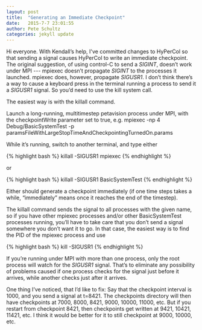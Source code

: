 ```yaml
---
layout: post
title:  "Generating an Immediate Checkpoint"
date:   2015-7-7 23:01:55
author: Pete Schultz
categories: jekyll update
---
```


Hi everyone.  With Kendall’s help, I've committed changes to HyPerCol so that sending a signal causes HyPerCol to write an immediate checkpoint.  The original suggestion, of using control-C to send a *SIGINT*, doesn’t work under MPI --- mpiexec doesn’t propagate *SIGINT* to the processes it launched.  mpiexec does, however, propagate *SIGUSR1*.  I don’t think there’s a way to cause a keyboard press in the terminal running a process to send it a *SIGUSR1* signal.  So you’d need to use the kill system call.

The easiest way is with the killall command.

Launch a long-running, multitimestep petavision process under MPI, with the checkpointWrite parameter set to true, e.g.
mpiexec -np 4 Debug/BasicSystemTest -p paramsFileWithLargeStopTimeAndCheckpointingTurnedOn.params

While it’s running, switch to another terminal, and type either

{% highlight bash %}
killall -SIGUSR1 mpiexec
{% endhighlight %}

or

{% highlight bash %}
killall -SIGUSR1 BasicSystemTest
{% endhighlight %}

Either should generate a checkpoint immediately (if one time steps takes a while, “immediately” means once it reaches the end of the timestep).

The killall command sends the signal to all processes with the given name, so if you have other mpiexec processes and/or other BasicSystemTest processes running, you’ll have to take care that you don’t send a signal somewhere you don’t want it to go.  In that case, the easiest way is to find the PID of the mpiexec process and use

{% highlight bash %}
kill -SIGUSR1 <PID>
{% endhighlight %}

If you’re running under MPI with more than one process, only the root process will watch for the *SIGUSR1* signal.  That’s to eliminate any possibility of problems caused if one process checks for the signal just before it arrives, while another checks just after it arrives.

One thing I’ve noticed, that I’d like to fix:
Say that the checkpoint interval is 1000, and you send a signal at t=8421.  The checkpoints directory will then have checkpoints at 7000, 8000, 8421, 9000, 10000, 11000, etc.  But if you restart from checkpoint 8421, then checkpoints get written at 9421, 10421, 11421, etc.  I think it would be better for it to still checkpoint at 9000, 10000, etc.

